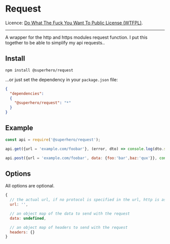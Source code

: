 # Request

Licence: [Do What The Fuck You Want To Public License (WTFPL)](http://www.wtfpl.net/about/).

---

A wrapper for the http and https modules request function. I put this together to be able to simplify my api requests..

## Install

`npm install @superhero/request`

...or just set the dependency in your `package.json` file:

```json
{
  "dependencies":
  {
    "@superhero/request": "*"
  }
}
```

## Example

```javascript
const api = require('@superhero/request');

api.get({url = 'example.com/foobar'}, (error, dto) => console.log(dto.status, dto.data));

api.post({url = 'example.com/foobar', data: {foo:'bar',baz:'qux'}}, console.log);
```

## Options

All options are optional.

```javascript
{
  // the actual url, if no protocol is specified in the url, http is assumed
  url: '',

  // an object map of the data to send with the request
  data: undefined,

  // an object map of headers to send with the request
  headers: {}
}
```
